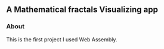 ## A Mathematical fractals Visualizing app

### About
This is the first project I used Web Assembly.
